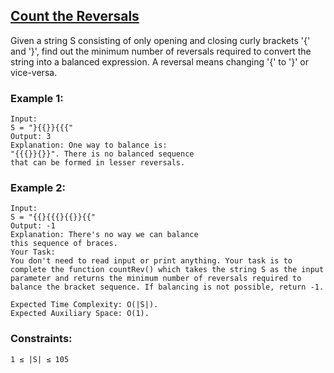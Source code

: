 ## [Count the Reversals](https://www.geeksforgeeks.org/problems/count-the-reversals0401/1)

Given a string S consisting of only opening and closing curly brackets '{' and '}', find out the minimum number of reversals required to convert the string into a balanced expression.
A reversal means changing '{' to '}' or vice-versa.

### Example 1:
```
Input:
S = "}{{}}{{{"
Output: 3
Explanation: One way to balance is:
"{{{}}{}}". There is no balanced sequence
that can be formed in lesser reversals.
```
### Example 2:
```
Input: 
S = "{{}{{{}{{}}{{"
Output: -1
Explanation: There's no way we can balance
this sequence of braces.
Your Task:
You don't need to read input or print anything. Your task is to complete the function countRev() which takes the string S as the input parameter and returns the minimum number of reversals required to balance the bracket sequence. If balancing is not possible, return -1. 

Expected Time Complexity: O(|S|).
Expected Auxiliary Space: O(1).
```
### Constraints:
```
1 ≤ |S| ≤ 105
```
